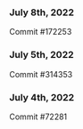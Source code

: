 ### July 8th, 2022

Commit #172253

### July 5th, 2022

Commit #314353


### July 4th, 2022

Commit #72281

